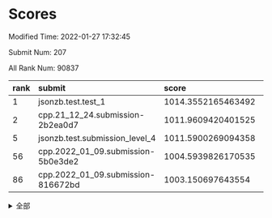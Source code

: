 # Scores

Modified Time: 2022-01-27 17:32:45

Submit Num: 207

All Rank Num: 90837

| rank |               submit               |       score        |       sigma        | pk_num |
| :--- | :--------------------------------- | :----------------- | :----------------- | :----- |
| 1    | jsonzb.test.test_1                 | 1014.3552165463492 | 0.835624281102772  | 1756   |
| 2    | cpp.21_12_24.submission-2b2ea0d7   | 1011.9609420401525 | 0.795263829932344  | 1756   |
| 5    | jsonzb.test.submission_level_4     | 1011.5900269094358 | 0.7785189985599745 | 1753   |
| 56   | cpp.2022_01_09.submission-5b0e3de2 | 1004.5939826170535 | 0.7192035362772361 | 1755   |
| 86   | cpp.2022_01_09.submission-816672bd | 1003.150697643554  | 0.7041064381311026 | 1756   |


<details>
<summary>全部</summary>

| rank |                 submit                 |       score        |       sigma        | pk_num |
| :--- | :------------------------------------- | :----------------- | :----------------- | :----- |
| 1    | jsonzb.test.test_1                     | 1014.3552165463492 | 0.835624281102772  | 1756   |
| 2    | cpp.21_12_24.submission-2b2ea0d7       | 1011.9609420401525 | 0.795263829932344  | 1756   |
| 3    | gobigger.level_3.submission_level_3_9  | 1011.7444883824982 | 0.7805475014763837 | 1756   |
| 4    | gobigger.level_3.submission_level_3_31 | 1011.7003970103559 | 0.7809356777012245 | 1754   |
| 5    | jsonzb.test.submission_level_4         | 1011.5900269094358 | 0.7785189985599745 | 1753   |
| 6    | gobigger.level_3.submission_level_3_2  | 1011.5678467281075 | 0.7886917579720579 | 1753   |
| 7    | gobigger.level_3.submission_level_3_16 | 1011.1798457601637 | 0.7718879814049942 | 1759   |
| 8    | gobigger.level_3.submission_level_3_8  | 1011.1439093865303 | 0.7679391371288101 | 1753   |
| 9    | gobigger.level_3.submission_level_3_42 | 1011.0304346836585 | 0.7710030963656411 | 1756   |
| 10   | gobigger.level_3.submission_level_3_4  | 1011.0092074928037 | 0.7800879844205435 | 1755   |
| 11   | gobigger.level_3.submission_level_3_6  | 1010.7564498225428 | 0.7645488714828271 | 1758   |
| 12   | gobigger.level_3.submission_level_3_39 | 1010.6357502706597 | 0.7466396701487052 | 1758   |
| 13   | gobigger.level_3.submission_level_3_35 | 1010.6349524582763 | 0.7526560805087008 | 1758   |
| 14   | gobigger.level_3.submission_level_3_30 | 1010.6327590923219 | 0.7711576782842602 | 1751   |
| 15   | gobigger.level_3.submission_level_3_23 | 1010.5612985703473 | 0.7497915380557221 | 1756   |
| 16   | gobigger.level_3.submission_level_3_34 | 1010.5479162470162 | 0.7499068267223654 | 1755   |
| 17   | gobigger.level_3.submission_level_3_32 | 1010.5291264778792 | 0.7729376179004342 | 1757   |
| 18   | gobigger.level_3.submission_level_3_21 | 1010.4313246431823 | 0.7724170714167816 | 1751   |
| 19   | gobigger.level_3.submission_level_3_13 | 1010.3642872952229 | 0.7771026321105434 | 1757   |
| 20   | gobigger.level_3.submission_level_3_5  | 1010.314937701858  | 0.7629867908675437 | 1755   |
| 21   | gobigger.level_3.submission_level_3_27 | 1010.21165943883   | 0.7740047052426918 | 1758   |
| 22   | gobigger.level_3.submission_level_3_29 | 1010.1508249139177 | 0.7533582498845756 | 1753   |
| 23   | gobigger.level_3.submission_level_3_37 | 1010.059678631533  | 0.7659844445109606 | 1751   |
| 24   | gobigger.level_3.submission_level_3_49 | 1010.041341380203  | 0.7727491726473938 | 1759   |
| 25   | gobigger.level_3.submission_level_3_44 | 1010.0105417815648 | 0.7783072764086991 | 1754   |
| 26   | gobigger.level_3.submission_level_3_38 | 1009.9792774319101 | 0.7536525023861176 | 1754   |
| 27   | gobigger.level_3.submission_level_3_40 | 1009.974035825983  | 0.7783584905614174 | 1752   |
| 28   | gobigger.level_3.submission_level_3_33 | 1009.9495023769523 | 0.7545431867916664 | 1752   |
| 29   | gobigger.level_3.submission_level_3_20 | 1009.9374023446924 | 0.7622485104942919 | 1754   |
| 30   | gobigger.level_3.submission_level_3_0  | 1009.8956726717838 | 0.7688171746944185 | 1754   |
| 31   | gobigger.level_3.submission_level_3_3  | 1009.840219555246  | 0.7479733371010936 | 1756   |
| 32   | gobigger.level_3.submission_level_3_14 | 1009.7523302478812 | 0.7586240330535619 | 1757   |
| 33   | gobigger.level_3.submission_level_3_17 | 1009.7318037981528 | 0.7505747019763286 | 1756   |
| 34   | gobigger.level_3.submission_level_3_10 | 1009.7101476433727 | 0.7594995487497129 | 1755   |
| 35   | gobigger.level_3.submission_level_3_48 | 1009.6771730910272 | 0.7805536277670324 | 1753   |
| 36   | gobigger.level_3.submission_level_3_12 | 1009.6269932934806 | 0.7578423308869557 | 1757   |
| 37   | gobigger.level_3.submission_level_3_15 | 1009.5954067342531 | 0.7448294799115082 | 1759   |
| 38   | gobigger.level_3.submission_level_3_28 | 1009.5867895629517 | 0.7616973766045334 | 1751   |
| 39   | gobigger.level_3.submission_level_3_41 | 1009.5790377239451 | 0.7550829717307938 | 1758   |
| 40   | gobigger.level_3.submission_level_3_47 | 1009.5191957727155 | 0.7459130602793113 | 1752   |
| 41   | gobigger.level_3.submission_level_3_1  | 1009.4626317657342 | 0.7498522020170403 | 1758   |
| 42   | gobigger.level_3.submission_level_3_26 | 1009.2024704576648 | 0.7517179515066181 | 1751   |
| 43   | gobigger.level_3.submission_level_3_45 | 1009.1843555552173 | 0.744819053911965  | 1758   |
| 44   | gobigger.level_3.submission_level_3_18 | 1009.179709814536  | 0.7528004080796513 | 1754   |
| 45   | gobigger.level_3.submission_level_3_22 | 1009.1493388522914 | 0.7538036641953785 | 1754   |
| 46   | gobigger.level_3.submission_level_3_11 | 1009.1166982144568 | 0.7304990277174245 | 1754   |
| 47   | gobigger.level_3.submission_level_3_25 | 1009.112108947829  | 0.7536424641537673 | 1750   |
| 48   | gobigger.level_3.submission_level_3_24 | 1008.9741337517981 | 0.7301911318681388 | 1754   |
| 49   | gobigger.level_3.submission_level_3_43 | 1008.9683814560105 | 0.7661365473271917 | 1753   |
| 50   | gobigger.level_3.submission_level_3_7  | 1008.9383827037283 | 0.7536894310117672 | 1755   |
| 51   | gobigger.level_3.submission_level_3_36 | 1008.8320864768816 | 0.7901126700725952 | 1757   |
| 52   | gobigger.level_3.submission_level_3_19 | 1008.7157037153327 | 0.7477080155372902 | 1756   |
| 53   | gobigger.level_3.submission_level_3_46 | 1008.247869400175  | 0.7780189672438376 | 1752   |
| 54   | gobigger.level_1.submission_level_1_6  | 1005.0735690936824 | 0.7141006717538496 | 1752   |
| 55   | gobigger.level_1.submission_level_1_23 | 1004.8061601345784 | 0.7339583641269262 | 1757   |
| 56   | cpp.2022_01_09.submission-5b0e3de2     | 1004.5939826170535 | 0.7192035362772361 | 1755   |
| 57   | gobigger.level_1.submission_level_1_11 | 1004.4873075909484 | 0.7204251526725465 | 1761   |
| 58   | gobigger.level_1.submission_level_1_49 | 1004.4064950767128 | 0.7095180362405245 | 1755   |
| 59   | gobigger.level_1.submission_level_1_45 | 1004.3764177618361 | 0.7239601823737121 | 1756   |
| 60   | gobigger.level_1.submission_level_1_16 | 1004.3172417965849 | 0.7161948538801657 | 1755   |
| 61   | gobigger.level_1.submission_level_1_33 | 1004.3068407373557 | 0.725679928615968  | 1757   |
| 62   | gobigger.level_1.submission_level_1_3  | 1004.2565889159754 | 0.7178406431702963 | 1757   |
| 63   | gobigger.level_1.submission_level_1_5  | 1004.2363550143795 | 0.7203860155712855 | 1754   |
| 64   | gobigger.level_1.submission_level_1_30 | 1004.2230937977461 | 0.7201516075236334 | 1756   |
| 65   | gobigger.level_1.submission_level_1_39 | 1004.2112412008514 | 0.7161422386218802 | 1754   |
| 66   | gobigger.level_1.submission_level_1_26 | 1004.0996333179016 | 0.7161640800583084 | 1753   |
| 67   | gobigger.level_1.submission_level_1_21 | 1003.9511668397685 | 0.719094718602772  | 1753   |
| 68   | gobigger.level_1.submission_level_1_36 | 1003.9433006919529 | 0.7166721677354269 | 1762   |
| 69   | gobigger.level_1.submission_level_1_47 | 1003.9415843368602 | 0.7117288299390389 | 1757   |
| 70   | gobigger.level_1.submission_level_1_1  | 1003.9206541148477 | 0.7143128178695116 | 1756   |
| 71   | gobigger.level_1.submission_level_1_7  | 1003.9191590012576 | 0.7239007734926146 | 1753   |
| 72   | gobigger.level_1.submission_level_1_43 | 1003.8322536928569 | 0.7090516791100171 | 1754   |
| 73   | gobigger.level_1.submission_level_1_17 | 1003.7755795434731 | 0.7296434103043289 | 1756   |
| 74   | gobigger.level_1.submission_level_1_18 | 1003.6638742940924 | 0.7151473013315768 | 1752   |
| 75   | gobigger.level_1.submission_level_1_32 | 1003.5720674935319 | 0.7191626677889232 | 1757   |
| 76   | gobigger.level_1.submission_level_1_28 | 1003.4775228996258 | 0.7221609815706252 | 1758   |
| 77   | gobigger.level_1.submission_level_1_22 | 1003.4492399072876 | 0.7241560991724578 | 1754   |
| 78   | gobigger.level_1.submission_level_1_20 | 1003.4174340569987 | 0.7224507442412103 | 1752   |
| 79   | gobigger.level_1.submission_level_1_13 | 1003.3853080022078 | 0.7221416687273962 | 1754   |
| 80   | gobigger.level_1.submission_level_1_15 | 1003.3505982011602 | 0.7197773476216499 | 1750   |
| 81   | gobigger.level_1.submission_level_1_44 | 1003.3356395406083 | 0.7248572843660724 | 1756   |
| 82   | gobigger.level_1.submission_level_1_38 | 1003.3051037822746 | 0.727597786367407  | 1751   |
| 83   | gobigger.level_1.submission_level_1_37 | 1003.2888507569608 | 0.7292896069129813 | 1753   |
| 84   | gobigger.level_1.submission_level_1_25 | 1003.2817395974374 | 0.7112454971223594 | 1757   |
| 85   | gobigger.level_1.submission_level_1_14 | 1003.1834077894408 | 0.7158767848759556 | 1760   |
| 86   | cpp.2022_01_09.submission-816672bd     | 1003.150697643554  | 0.7041064381311026 | 1756   |
| 87   | gobigger.level_1.submission_level_1_40 | 1003.0918540526642 | 0.716170844384174  | 1759   |
| 88   | gobigger.level_1.submission_level_1_31 | 1003.0728243451896 | 0.7158896769995488 | 1752   |
| 89   | gobigger.level_1.submission_level_1_2  | 1003.0666832977048 | 0.7061865392872814 | 1756   |
| 90   | gobigger.level_1.submission_level_1_24 | 1003.0461703776705 | 0.7257359752839218 | 1749   |
| 91   | gobigger.level_1.submission_level_1_4  | 1002.9159186955737 | 0.716747588457426  | 1755   |
| 92   | gobigger.level_1.submission_level_1_42 | 1002.9106156553221 | 0.7188240347052567 | 1759   |
| 93   | gobigger.level_1.submission_level_1_10 | 1002.8245529249127 | 0.7229191244341974 | 1758   |
| 94   | gobigger.level_1.submission_level_1_48 | 1002.7519006541208 | 0.7141419270189432 | 1755   |
| 95   | gobigger.level_1.submission_level_1_35 | 1002.6428312457354 | 0.7075099007887912 | 1753   |
| 96   | gobigger.level_1.submission_level_1_46 | 1002.5622321950336 | 0.7213624620039468 | 1760   |
| 97   | gobigger.level_1.submission_level_1_9  | 1002.4943189973604 | 0.7099174834464322 | 1753   |
| 98   | gobigger.level_1.submission_level_1_41 | 1002.4808168910623 | 0.6980943620399404 | 1755   |
| 99   | gobigger.level_1.submission_level_1_34 | 1002.4311235449254 | 0.7116763335599392 | 1759   |
| 100  | gobigger.level_1.submission_level_1_12 | 1002.4214900020423 | 0.7177157718055115 | 1756   |
| 101  | gobigger.level_1.submission_level_1_29 | 1002.3604887229576 | 0.7142250115993736 | 1753   |
| 102  | gobigger.level_1.submission_level_1_27 | 1002.3153885885189 | 0.7274429114280663 | 1755   |
| 103  | gobigger.level_1.submission_level_1_19 | 1002.1475323731316 | 0.7113232228431103 | 1755   |
| 104  | gobigger.level_1.submission_level_1_0  | 1001.9391564604567 | 0.7191383305583863 | 1758   |
| 105  | gobigger.level_1.submission_level_1_8  | 1001.9032971970593 | 0.720333910526692  | 1760   |
| 106  | gobigger.random.submission_random_39   | 997.8731952226842  | 0.7071996148541831 | 1756   |
| 107  | gobigger.random.submission_random_13   | 997.4125961574946  | 0.7019274604369431 | 1759   |
| 108  | gobigger.random.submission_random_19   | 997.1048794013485  | 0.7103348192851815 | 1759   |
| 109  | gobigger.random.submission_random_4    | 996.9922393741803  | 0.7100685832600133 | 1754   |
| 110  | gobigger.random.submission_random_35   | 996.9062124263571  | 0.721461504215871  | 1755   |
| 111  | gobigger.random.submission_random_38   | 996.8971362353047  | 0.7043656028964415 | 1752   |
| 112  | gobigger.random.submission_random_6    | 996.8603791497702  | 0.7125355108773113 | 1757   |
| 113  | gobigger.random.submission_random_45   | 996.8361785679942  | 0.711548269649898  | 1758   |
| 114  | gobigger.random.submission_random_12   | 996.8157795523293  | 0.7059945959223342 | 1751   |
| 115  | gobigger.random.submission_random_47   | 996.5807821775946  | 0.7070212641756368 | 1757   |
| 116  | gobigger.random.submission_random_44   | 996.5690586403624  | 0.6988154708297631 | 1757   |
| 117  | gobigger.random.submission_random_28   | 996.5325774992249  | 0.7155617084917578 | 1756   |
| 118  | gobigger.random.submission_random_21   | 996.4557729110068  | 0.706977452126833  | 1759   |
| 119  | gobigger.random.submission_random_30   | 996.3659977523869  | 0.7028130553843789 | 1757   |
| 120  | gobigger.random.submission_random_11   | 996.3264986648018  | 0.6992166792099667 | 1752   |
| 121  | gobigger.random.submission_random_14   | 996.2853036885157  | 0.7126962386255713 | 1755   |
| 122  | gobigger.random.submission_random_26   | 996.2827784427581  | 0.7219053529672781 | 1755   |
| 123  | gobigger.random.submission_random_46   | 996.2331854502589  | 0.7167529984551831 | 1756   |
| 124  | gobigger.random.submission_random_23   | 996.1994731932894  | 0.7124874009280745 | 1758   |
| 125  | gobigger.random.submission_random_22   | 996.1447510403399  | 0.7184595842051319 | 1758   |
| 126  | gobigger.random.submission_random_31   | 996.1171852824864  | 0.7078065432400966 | 1755   |
| 127  | gobigger.random.submission_random_27   | 996.1112878573556  | 0.7181126130259358 | 1753   |
| 128  | gobigger.random.submission_random_34   | 996.068570398721   | 0.7057374649817337 | 1749   |
| 129  | gobigger.random.submission_random_49   | 996.0668990758901  | 0.7160394608096958 | 1760   |
| 130  | gobigger.random.submission_random_5    | 995.8989174759744  | 0.726923848559751  | 1755   |
| 131  | gobigger.random.submission_random_3    | 995.8981262495369  | 0.7228747067295807 | 1758   |
| 132  | gobigger.random.submission_random_16   | 995.8785971305933  | 0.722378677694022  | 1758   |
| 133  | gobigger.random.submission_random_48   | 995.8190628772177  | 0.7098226524593312 | 1752   |
| 134  | gobigger.random.submission_random_33   | 995.8126943072724  | 0.7021754050224207 | 1755   |
| 135  | gobigger.random.submission_random_37   | 995.7041070104076  | 0.7148916316539436 | 1761   |
| 136  | gobigger.random.submission_random_36   | 995.6451011373211  | 0.7147969452938734 | 1756   |
| 137  | gobigger.random.submission_random_1    | 995.5989382356418  | 0.713091118115845  | 1757   |
| 138  | gobigger.random.submission_random_2    | 995.5181100638821  | 0.7091215727887739 | 1755   |
| 139  | gobigger.random.submission_random_32   | 995.5127928463268  | 0.7266400770461201 | 1749   |
| 140  | gobigger.random.submission_random_40   | 995.4776775046306  | 0.7062694466444868 | 1758   |
| 141  | gobigger.random.submission_random_17   | 995.4617482724528  | 0.7059359140395999 | 1760   |
| 142  | gobigger.random.submission_random_18   | 995.4436725548379  | 0.7051894179109727 | 1756   |
| 143  | gobigger.random.submission_random_43   | 995.4265341577009  | 0.7108416731521026 | 1757   |
| 144  | gobigger.random.submission_random_24   | 995.3930633193391  | 0.7190635230726856 | 1757   |
| 145  | gobigger.random.submission_random_29   | 995.3824806769935  | 0.714772669855902  | 1754   |
| 146  | gobigger.random.submission_random_42   | 995.3519451392084  | 0.7128618066039224 | 1759   |
| 147  | gobigger.random.submission_random_9    | 995.325616307474   | 0.7107074199806592 | 1754   |
| 148  | gobigger.random.submission_random_7    | 995.3040403475892  | 0.7152854490660864 | 1755   |
| 149  | gobigger.random.submission_random_8    | 995.1250210565483  | 0.7068710781237743 | 1759   |
| 150  | gobigger.random.submission_random_15   | 995.1118492122405  | 0.7185447335807661 | 1756   |
| 151  | gobigger.random.submission_random_25   | 995.098668302471   | 0.7262963351245681 | 1760   |
| 152  | gobigger.random.submission_random_41   | 994.7346484597928  | 0.7297088254219498 | 1756   |
| 153  | gobigger.level_2.submission_level_2_26 | 994.3328166122469  | 0.7230179345088582 | 1755   |
| 154  | gobigger.random.submission_random_10   | 994.3309766430026  | 0.7057648859218795 | 1755   |
| 155  | gobigger.random.submission_random_20   | 994.2816774451244  | 0.7175176641055566 | 1755   |
| 156  | gobigger.level_2.submission_level_2_25 | 993.8876258950612  | 0.7256227045163411 | 1756   |
| 157  | gobigger.random.submission_random_0    | 993.7699351623601  | 0.7262931794144482 | 1747   |
| 158  | gobigger.level_2.submission_level_2_5  | 993.5456391611501  | 0.7392909227557253 | 1757   |
| 159  | gobigger.level_2.submission_level_2_17 | 993.321280927918   | 0.7276442010078381 | 1756   |
| 160  | gobigger.level_2.submission_level_2_23 | 993.2108353170446  | 0.7354957011850232 | 1757   |
| 161  | gobigger.level_2.submission_level_2_3  | 993.1011038511883  | 0.7240183411929115 | 1755   |
| 162  | gobigger.level_2.submission_level_2_18 | 992.8180639383556  | 0.7493523478179153 | 1752   |
| 163  | gobigger.level_2.submission_level_2_13 | 992.764250890702   | 0.7149473325951364 | 1757   |
| 164  | gobigger.level_2.submission_level_2_10 | 992.5022687864235  | 0.7413184908271617 | 1752   |
| 165  | gobigger.level_2.submission_level_2_7  | 992.4096806033818  | 0.7364084806836637 | 1754   |
| 166  | gobigger.level_2.submission_level_2_24 | 992.3647096566548  | 0.7312152630830028 | 1756   |
| 167  | gobigger.level_2.submission_level_2_12 | 992.3449535967217  | 0.7388825101626377 | 1749   |
| 168  | gobigger.level_2.submission_level_2_9  | 992.3154629601198  | 0.7209249917428256 | 1760   |
| 169  | gobigger.level_2.submission_level_2_22 | 992.294416581533   | 0.7537751017927463 | 1750   |
| 170  | gobigger.level_2.submission_level_2_45 | 992.2843724878554  | 0.7748134484811164 | 1757   |
| 171  | gobigger.level_2.submission_level_2_46 | 992.2668867065028  | 0.7260845529140337 | 1756   |
| 172  | gobigger.level_2.submission_level_2_34 | 992.2178926839058  | 0.7478369174298836 | 1756   |
| 173  | gobigger.level_2.submission_level_2_2  | 992.1415389463488  | 0.7343345554950994 | 1758   |
| 174  | gobigger.level_2.submission_level_2_11 | 992.0769351245829  | 0.7579841170179579 | 1757   |
| 175  | gobigger.level_2.submission_level_2_39 | 992.0767415792898  | 0.7486930582239025 | 1756   |
| 176  | gobigger.level_2.submission_level_2_27 | 992.0229781597657  | 0.7533702782948898 | 1759   |
| 177  | gobigger.level_2.submission_level_2_6  | 992.0018586862666  | 0.7481926935024864 | 1759   |
| 178  | gobigger.level_2.submission_level_2_4  | 991.9477743125792  | 0.755307249257355  | 1749   |
| 179  | gobigger.level_2.submission_level_2_31 | 991.8723582754619  | 0.733800483797402  | 1755   |
| 180  | gobigger.level_2.submission_level_2_41 | 991.8216357052056  | 0.7485731787367879 | 1756   |
| 181  | gobigger.level_2.submission_level_2_14 | 991.7151533723946  | 0.764778643939199  | 1756   |
| 182  | gobigger.level_2.submission_level_2_47 | 991.7148699732466  | 0.7516956551420972 | 1762   |
| 183  | gobigger.level_2.submission_level_2_32 | 991.6077052299406  | 0.7524606143066843 | 1759   |
| 184  | gobigger.level_2.submission_level_2_38 | 991.5634735252215  | 0.7365846823678652 | 1757   |
| 185  | gobigger.level_2.submission_level_2_16 | 991.5441070351577  | 0.7542572224119743 | 1754   |
| 186  | gobigger.level_2.submission_level_2_29 | 991.5415514661859  | 0.7411678417942732 | 1752   |
| 187  | gobigger.level_2.submission_level_2_0  | 991.4313746056376  | 0.7457911984545308 | 1755   |
| 188  | gobigger.level_2.submission_level_2_36 | 991.391844293766   | 0.7368535858902651 | 1755   |
| 189  | gobigger.level_2.submission_level_2_44 | 991.3600139360072  | 0.7526917837234075 | 1757   |
| 190  | gobigger.level_2.submission_level_2_37 | 991.35911594905    | 0.7565654676362735 | 1757   |
| 191  | gobigger.level_2.submission_level_2_40 | 991.2446242891178  | 0.780152045653928  | 1758   |
| 192  | gobigger.level_2.submission_level_2_28 | 991.2295830381819  | 0.7495373450418973 | 1752   |
| 193  | gobigger.level_2.submission_level_2_1  | 991.125069689557   | 0.7570249900068043 | 1757   |
| 194  | gobigger.level_2.submission_level_2_30 | 990.9948819568029  | 0.751186865749071  | 1756   |
| 195  | gobigger.level_2.submission_level_2_35 | 990.88411511252    | 0.7534735375358719 | 1756   |
| 196  | gobigger.level_2.submission_level_2_21 | 990.8738956479107  | 0.7523780782220563 | 1751   |
| 197  | gobigger.level_2.submission_level_2_33 | 990.7552160410241  | 0.7555145164464698 | 1749   |
| 198  | gobigger.level_2.submission_level_2_42 | 990.6998343259021  | 0.7464670609565836 | 1755   |
| 199  | gobigger.level_2.submission_level_2_19 | 990.6531347213257  | 0.7901045348934606 | 1750   |
| 200  | gobigger.level_2.submission_level_2_49 | 990.4802504229301  | 0.7441994529326125 | 1751   |
| 201  | gobigger.level_2.submission_level_2_48 | 990.4412809325953  | 0.7694401111130731 | 1755   |
| 202  | gobigger.level_2.submission_level_2_15 | 990.4379324459185  | 0.7485584594762765 | 1761   |
| 203  | gobigger.level_2.submission_level_2_43 | 990.2856294190831  | 0.7778457836235971 | 1751   |
| 204  | gobigger.level_2.submission_level_2_8  | 990.23911985629    | 0.7621497464031353 | 1750   |
| 205  | gobigger.level_2.submission_level_2_20 | 989.9996950819954  | 0.781782892044649  | 1753   |
| 206  | gobigger.none.submission_none_1        | 978.7436021766939  | 1.1734127172008262 | 1757   |
| 207  | gobigger.none.submission_none_0        | 975.8277976754539  | 1.3385625996714463 | 1758   |

</details>